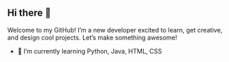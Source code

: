 ## Hi there 👋

Welcome to my GitHub! I’m a new developer excited to learn, get creative, and design cool projects. Let’s make something awesome!

- 🔭 I’m currently learning Python, Java, HTML, CSS
